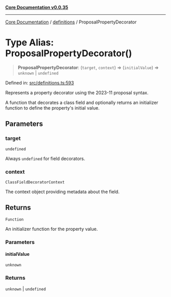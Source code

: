 [**Core Documentation v0.0.35**](../../README.md)

***

[Core Documentation](../../modules.md) / [definitions](../README.md) / ProposalPropertyDecorator

# Type Alias: ProposalPropertyDecorator()

> **ProposalPropertyDecorator**: (`target`, `context`) => (`initialValue`) => `unknown` \| `undefined`

Defined in: [src/definitions.ts:593](https://github.com/stonemjs/core/blob/83759020101bdf94fc7c7a0d8609e63689d57c0f/src/definitions.ts#L593)

Represents a property decorator using the 2023-11 proposal syntax.

A function that decorates a class field and optionally returns an initializer function
to define the property's initial value.

## Parameters

### target

`undefined`

Always `undefined` for field decorators.

### context

`ClassFieldDecoratorContext`

The context object providing metadata about the field.

## Returns

`Function`

An initializer function for the property value.

### Parameters

#### initialValue

`unknown`

### Returns

`unknown` \| `undefined`
